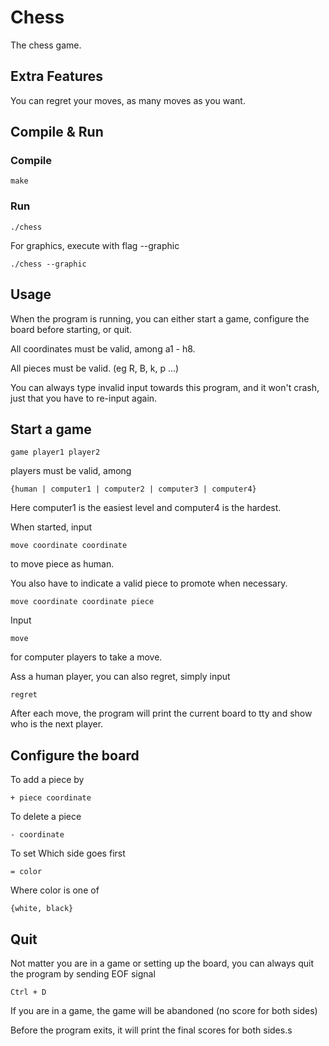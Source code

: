 # Chess

The chess game.

## Extra Features

You can regret your moves, as many moves as you want.

## Compile & Run

### Compile

```
make
```

### Run

```
./chess
```
For graphics, execute with flag --graphic
```
./chess --graphic
```

## Usage

When the program is running, you can either start a game, configure the board before starting, or quit.

All coordinates must be valid, among a1 - h8.

All pieces must be valid. (eg R, B, k, p ...)

You can always type invalid input towards this program, and it won't crash, just that you have to re-input again.

## Start a game

```
game player1 player2
```

players must be valid, among

```
{human | computer1 | computer2 | computer3 | computer4}
```

Here computer1 is the easiest level and computer4 is the hardest.

When started, input

```
move coordinate coordinate
```

to move piece as human.

You also have to indicate a valid piece to promote when necessary.

```
move coordinate coordinate piece
```

Input

```
move
```

for computer players to take a move.

Ass a human player, you can also regret, simply input

```
regret
```
After each move, the program will print the current board to tty and show who is the next player.

## Configure the board

To add a piece by

```
+ piece coordinate
```

To delete a piece

```
- coordinate
```

To set Which side goes first

```
= color
```
Where color is one of

```
{white, black}
```

## Quit

Not matter you are in a game or setting up the board, you can always quit the program by sending EOF signal

```
Ctrl + D
```
If you are in a game, the game will be abandoned (no score for both sides)

Before the program exits, it will print the final scores for both sides.s